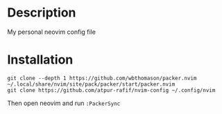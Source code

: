 # Description
My personal neovim config file

# Installation
```shell
git clone --depth 1 https://github.com/wbthomason/packer.nvim ~/.local/share/nvim/site/pack/packer/start/packer.nvim
git clone https://github.com/atpur-rafif/nvim-config ~/.config/nvim
```
Then open neovim and run `:PackerSync`
